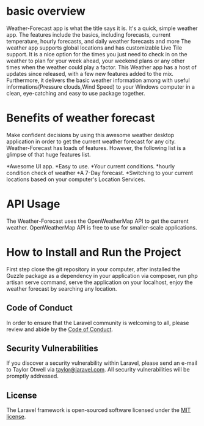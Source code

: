 # basic overview
Weather-Forecast app is what the title says it is. It's a quick, simple weather app. The features include the basics, including forecasts, current temperature, hourly forecasts, and daily weather forecasts and more
The weather app supports global locations and has customizable Live Tile support. It is a nice option for the times you just need to check in on the weather to plan for your week ahead, your weekend plans or any other times when the weather could play a factor. This Weather app has a host of updates since released, with a few new features added to the mix. Furthermore, it delivers the basic weather information among with useful informations(Pressure clouds,Wind Speed) to your Windows computer in a clean, eye-catching and easy to use package together.

# Benefits of weather forecast
Make confident decisions by using this awesome weather desktop application in order to get the current weather forecast for any city. Weather-Forecast has loads of features. However, the following list is a glimpse of that huge features list.

*Awesome UI app.
*Easy to use.
*Your current conditions.
*hourly condition check of weather
*A 7-Day forecast.
*Switching to your current locations based on your computer's Location Services.

# API Usage
The Weather-Forecast uses the OpenWeatherMap API to get the current weather. OpenWeatherMap API is free to use for smaller-scale applications.

# How to Install and Run the Project
First step close the git repository in your computer,
after installed the Guzzle package as a dependency in your application via composer,
run php artisan serve command,
serve the application on your localhost,
enjoy the weather forecast by searching any location.



## Code of Conduct

In order to ensure that the Laravel community is welcoming to all, please review and abide by the [Code of Conduct](https://laravel.com/docs/contributions#code-of-conduct).

## Security Vulnerabilities

If you discover a security vulnerability within Laravel, please send an e-mail to Taylor Otwell via [taylor@laravel.com](mailto:taylor@laravel.com). All security vulnerabilities will be promptly addressed.

## License

The Laravel framework is open-sourced software licensed under the [MIT license](https://opensource.org/licenses/MIT).
